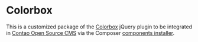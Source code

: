 Colorbox
========

This is a customized package of the [Colorbox][1] jQuery plugin to be integrated
in [Contao Open Source CMS][2] via the Composer [components installer][3].


[1]: http://www.jacklmoore.com/colorbox/
[2]: https://contao.org
[3]: http://robloach.github.io/component-installer/
